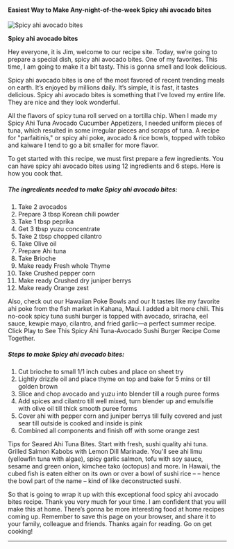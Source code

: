             

#### Easiest Way to Make Any-night-of-the-week Spicy ahi avocado bites

![Spicy ahi avocado bites](https://img-global.cpcdn.com/recipes/e0ba5d17f381cad0/751x532cq70/spicy-ahi-avocado-bites-recipe-main-photo.jpg)

**Spicy ahi avocado bites**

Hey everyone, it is Jim, welcome to our recipe site. Today, we’re going to prepare a special dish, spicy ahi avocado bites. One of my favorites. This time, I am going to make it a bit tasty. This is gonna smell and look delicious.

Spicy ahi avocado bites is one of the most favored of recent trending meals on earth. It’s enjoyed by millions daily. It’s simple, it is fast, it tastes delicious. Spicy ahi avocado bites is something that I’ve loved my entire life. They are nice and they look wonderful.

All the flavors of spicy tuna roll served on a tortilla chip. When I made my Spicy Ahi Tuna Avocado Cucumber Appetizers, I needed uniform pieces of tuna, which resulted in some irregular pieces and scraps of tuna. A recipe for "parfaitinis," or spicy ahi poke, avocado & rice bowls, topped with tobiko and kaiware I tend to go a bit smaller for more flavor.

To get started with this recipe, we must first prepare a few ingredients. You can have spicy ahi avocado bites using 12 ingredients and 6 steps. Here is how you cook that.

##### The ingredients needed to make Spicy ahi avocado bites:

1.  Take 2 avocados
2.  Prepare 3 tbsp Korean chili powder
3.  Take 1 tbsp peprika
4.  Get 3 tbsp yuzu concentrate
5.  Take 2 tbsp chopped cilantro
6.  Take Olive oil
7.  Prepare Ahi tuna
8.  Take Brioche
9.  Make ready Fresh whole Thyme
10.  Take Crushed pepper corn
11.  Make ready Crushed dry juniper berrys
12.  Make ready Orange zest

Also, check out our Hawaiian Poke Bowls and our It tastes like my favorite ahi poke from the fish market in Kahana, Maui. I added a bit more chili. This no-cook spicy tuna sushi burger is topped with avocado, sriracha, eel sauce, kewpie mayo, cilantro, and fried garlic—a perfect summer recipe. Click Play to See This Spicy Ahi Tuna-Avocado Sushi Burger Recipe Come Together.

##### Steps to make Spicy ahi avocado bites:

1.  Cut brioche to small 1/1 inch cubes and place on sheet try
2.  Lightly drizzle oil and place thyme on top and bake for 5 mins or till golden brown
3.  Slice and chop avocado and yuzu into blender till a rough puree forms
4.  Add spices and cilantro till well mixed, turn blender up and emulsifie with olive oil till thick smooth puree forms
5.  Cover ahi with pepper corn and juniper berrys till fully covered and just sear till outside is cooked and inside is pink
6.  Combined all components and finish off with some orange zest

Tips for Seared Ahi Tuna Bites. Start with fresh, sushi quality ahi tuna. Grilled Salmon Kabobs with Lemon Dill Marinade. You'll see ahi limu (yellowfin tuna with algae), spicy garlic salmon, tofu with soy sauce, sesame and green onion, kimchee tako (octopus) and more. In Hawaii, the cubed fish is eaten either on its own or over a bowl of sushi rice – – hence the bowl part of the name – kind of like deconstructed sushi.

So that is going to wrap it up with this exceptional food spicy ahi avocado bites recipe. Thank you very much for your time. I am confident that you will make this at home. There’s gonna be more interesting food at home recipes coming up. Remember to save this page on your browser, and share it to your family, colleague and friends. Thanks again for reading. Go on get cooking!

* * *